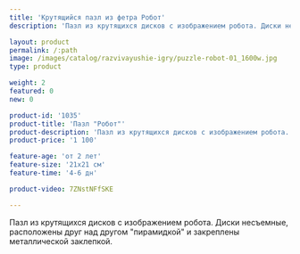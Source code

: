 ```yaml
---
title: 'Крутящийся пазл из фетра Робот'
description: 'Пазл из крутящихся дисков с изображением робота. Диски несъемные, расположены друг над другом "пирамидкой" и закреплены металлической заклепкой.'

layout: product
permalink: /:path
image: /images/catalog/razvivayushie-igry/puzzle-robot-01_1600w.jpg
type: product

weight: 2
featured: 0
new: 0

product-id: '1035'
product-title: 'Пазл "Робот"'
product-description: 'Пазл из крутящихся дисков с изображением робота. Диски несъемные, расположены друг над другом "пирамидкой" и закреплены металлической заклепкой.'
product-price: '1 100'

feature-age: 'от 2 лет'
feature-size: '21х21 см'
feature-time: '4-6 дн'

product-video: 7ZNstNFfSKE

---
```

Пазл из крутящихся дисков с изображением робота. Диски несъемные, расположены друг над другом "пирамидкой" и закреплены металлической заклепкой. 